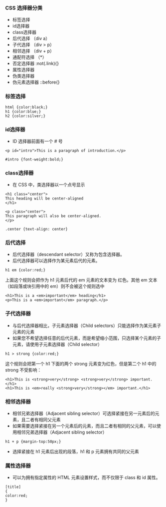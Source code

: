 ### CSS 选择器分类
 - 标签选择 
 - id选择器
 - class选择器
 - 后代选择 （div a）
 - 子代选择 （div > p）
 - 相邻选择 （div + p）
 - 通配符选择 （*）
 - 否定选择器 :not(.link){}
 - 属性选择器
 - 伪类选择器
 - 伪元素选择器 ::before{}

### 标签选择
```
html {color:black;}
h1 {color:blue;}
h2 {color:silver;}
```
### id选择器
- ID 选择器前面有一个 # 号 
```
<p id="intro">This is a paragraph of introduction.</p>
```
```
#intro {font-weight:bold;}
```
###  class选择器
- 在 CSS 中，类选择器以一个点号显示
```
<h1 class="center">
This heading will be center-aligned
</h1>

<p class="center">
This paragraph will also be center-aligned.
</p>
```
```
.center {text-align: center}
```
### 后代选择
- 后代选择器（descendant selector）又称为包含选择器。
- 后代选择器可以选择作为某元素后代的元素。
```
h1 em {color:red;}
```
上面这个规则会把作为 h1 元素后代的 em 元素的文本变为 红色。其他 em 文本（如段落或块引用中的 em）则不会被这个规则选中
```
<h1>This is a <em>important</em> heading</h1>
<p>This is a <em>important</em> paragraph.</p>
```
### 子代选择器
- 与后代选择器相比，子元素选择器（Child selectors）只能选择作为某元素子元素的元素
- 如果您不希望选择任意的后代元素，而是希望缩小范围，只选择某个元素的子元素，请使用子元素选择器（Child selector）
```
h1 > strong {color:red;}
```
这个规则会把第一个 h1 下面的两个 strong 元素变为红色，但是第二个 h1 中的 strong 不受影响：
```
<h1>This is <strong>very</strong> <strong>very</strong> important.</h1>
<h1>This is <em>really <strong>very</strong></em> important.</h1>
```
### 相邻选择器
- 相邻兄弟选择器（Adjacent sibling selector）可选择紧接在另一元素后的元素，且二者有相同父元素
- 如果需要选择紧接在另一个元素后的元素，而且二者有相同的父元素，可以使用相邻兄弟选择器（Adjacent sibling selector）
```
h1 + p {margin-top:50px;}
```
- 选择紧接在 h1 元素后出现的段落，h1 和 p 元素拥有共同的父元素
### 属性选择器
- 可以为拥有指定属性的 HTML 元素设置样式，而不仅限于 class 和 id 属性。
```
[title]
{
color:red;
}
```